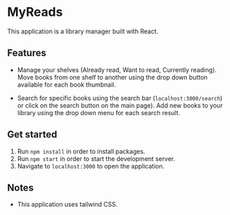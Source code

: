 # MyReads

This application is a library manager built with React.

## Features

* Manage your shelves (Already read, Want to read, Currently reading). Move books from one shelf to another using the drop down button available for each book thumbnail.

* Search for specific books using the search bar (`localhost:3000/search`) or click on the search button on the main page). Add new books to your library using the drop down menu for each search result. 

## Get started

1. Run `npm install` in order to install packages.
2. Run `npm start` in order to start the development server.
3. Navigate to `localhost:3000` to open the application.

## Notes

* This application uses tailwind CSS.
